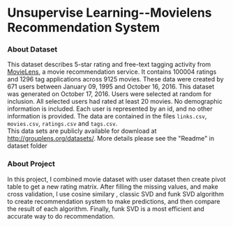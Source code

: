 # Unsupervise Learning--Movielens Recommendation System

### About Dataset
This dataset describes 5-star rating and free-text tagging activity from [MovieLens](http://movielens.org), 
a movie recommendation service. It contains 100004 ratings and 1296 tag applications across 9125 movies. 
These data were created by 671 users between January 09, 1995 and October 16, 2016. 
This dataset was generated on October 17, 2016.
Users were selected at random for inclusion. All selected users had rated at least 20 movies. 
No demographic information is included. Each user is represented by an id, and no other information is provided.
The data are contained in the files `links.csv`, `movies.csv`, `ratings.csv` and `tags.csv`. \
This data sets are publicly available for download at <http://grouplens.org/datasets/>. More details please see the "Readme" in dataset folder

### About Project
In this project, I combined movie dataset with user dataset then create pivot table to get a new rating matrix.
After filling the missing values, and make cross validation, I use cosine similary , classic SVD and funk SVD algorithm to create
recommendation system to make predictions, and then compare the result of each algorithm. Finally, funk SVD is a most efficient and 
accurate way to do recommendation.
